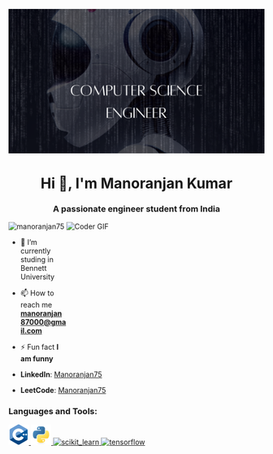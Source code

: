 ![logo](https://github.com/Manoranjan75/Manoranjan75/blob/main/Background_3.png)
<h1 align="center">Hi 👋, I'm Manoranjan Kumar</h1>
<h3 align="center">A passionate engineer student from India</h3>
<img align="right" src="https://www.bypeople.com/wp-content/uploads/2019/03/people-at-work.gif" alt="Coder GIF" width="390px" height="270px">

<p align="left"> <img src="https://komarev.com/ghpvc/?username=manoranjan75&label=Profile%20views&color=0e75b6&style=flat" alt="manoranjan75" /> </p>

- 🌱 I’m currently studing in Bennett University

- 📫 How to reach me **manoranjan87000@gmail.com**

- ⚡ Fun fact **I am funny**
- **LinkedIn**: [Manoranjan75](https://www.linkedin.com/in/manoranjan-kumar-57b1a723b/)
- **LeetCode**: [Manoranjan75](https://leetcode.com/u/Manoranjan75/)

<h3 align="left">Languages and Tools:</h3>
<p align="left"> <a href="https://www.w3schools.com/cpp/" target="_blank" rel="noreferrer"> <img src="https://raw.githubusercontent.com/devicons/devicon/master/icons/cplusplus/cplusplus-original.svg" alt="cplusplus" width="40" height="40"/> </a> <a href="https://www.python.org" target="_blank" rel="noreferrer"> <img src="https://raw.githubusercontent.com/devicons/devicon/master/icons/python/python-original.svg" alt="python" width="40" height="40"/> </a> <a href="https://scikit-learn.org/" target="_blank" rel="noreferrer"> <img src="https://upload.wikimedia.org/wikipedia/commons/0/05/Scikit_learn_logo_small.svg" alt="scikit_learn" width="40" height="40"/> </a> <a href="https://www.tensorflow.org" target="_blank" rel="noreferrer"> <img src="https://www.vectorlogo.zone/logos/tensorflow/tensorflow-icon.svg" alt="tensorflow" width="40" height="40"/> </a> </p>
